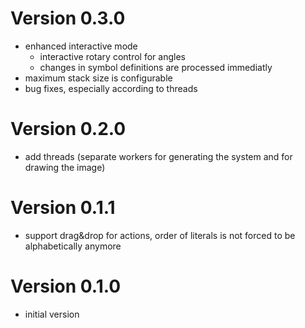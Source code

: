 # Version 0.3.0

- enhanced interactive mode
	* interactive rotary control for angles
	* changes in symbol definitions are processed immediatly
- maximum stack size is configurable
- bug fixes, especially according to threads

# Version 0.2.0

- add threads (separate workers for generating the system and for drawing the image)

# Version 0.1.1

- support drag&drop for actions, order of literals is not forced to be alphabetically anymore

# Version 0.1.0

- initial version